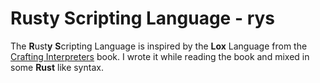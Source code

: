# Rusty Scripting Language - rys

The **R**ust**y** **S**cripting Language is inspired by the **Lox** Language from the [Crafting Interpreters](https://craftinginterpreters.com) book.
I wrote it while reading the book and mixed in some **Rust** like syntax.
